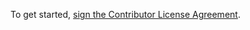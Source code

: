 To get started, <a href="https://www.clahub.com/agreements/Xilinx/finn-hlslib">sign the Contributor License Agreement</a>.

